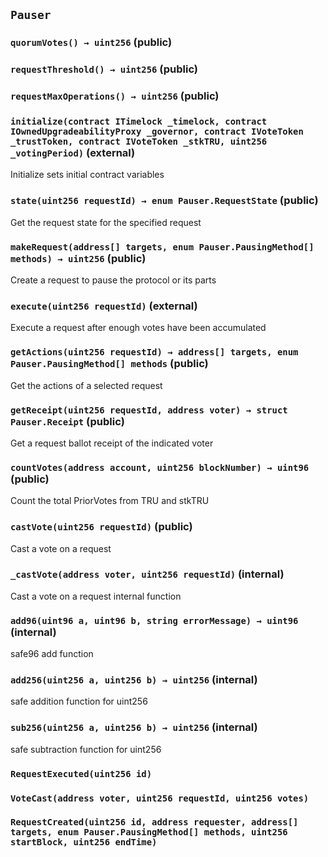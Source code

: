 ## `Pauser`






### `quorumVotes() → uint256` (public)





### `requestThreshold() → uint256` (public)





### `requestMaxOperations() → uint256` (public)





### `initialize(contract ITimelock _timelock, contract IOwnedUpgradeabilityProxy _governor, contract IVoteToken _trustToken, contract IVoteToken _stkTRU, uint256 _votingPeriod)` (external)



Initialize sets initial contract variables

### `state(uint256 requestId) → enum Pauser.RequestState` (public)



Get the request state for the specified request


### `makeRequest(address[] targets, enum Pauser.PausingMethod[] methods) → uint256` (public)



Create a request to pause the protocol or its parts


### `execute(uint256 requestId)` (external)



Execute a request after enough votes have been accumulated


### `getActions(uint256 requestId) → address[] targets, enum Pauser.PausingMethod[] methods` (public)



Get the actions of a selected request


### `getReceipt(uint256 requestId, address voter) → struct Pauser.Receipt` (public)



Get a request ballot receipt of the indicated voter


### `countVotes(address account, uint256 blockNumber) → uint96` (public)



Count the total PriorVotes from TRU and stkTRU


### `castVote(uint256 requestId)` (public)



Cast a vote on a request


### `_castVote(address voter, uint256 requestId)` (internal)



Cast a vote on a request internal function


### `add96(uint96 a, uint96 b, string errorMessage) → uint96` (internal)



safe96 add function


### `add256(uint256 a, uint256 b) → uint256` (internal)



safe addition function for uint256

### `sub256(uint256 a, uint256 b) → uint256` (internal)



safe subtraction function for uint256


### `RequestExecuted(uint256 id)`





### `VoteCast(address voter, uint256 requestId, uint256 votes)`





### `RequestCreated(uint256 id, address requester, address[] targets, enum Pauser.PausingMethod[] methods, uint256 startBlock, uint256 endTime)`






